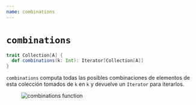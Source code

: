 ```yaml
---
name: combinations
---
```


# `combinations`

~~~ scala
trait Collection[A] {
  def combinations(k: Int): Iterator[Collection[A]]
}
~~~

`combinations` computa todas las posibles combinaciones de elementos de esta colección tomados de `k` en `k` y devuelve un `Iterator` para iterarlos.

<figure class="diagram">
  <img src="../images/combinations.svg" alt="combinations function">
  <!-- <figcaption class="diagram-desc"></figcaption> -->
</figure>
